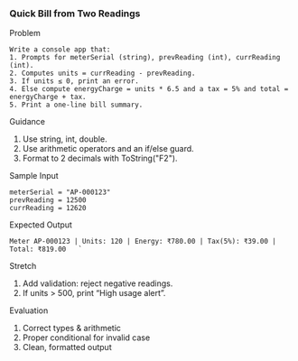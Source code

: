 ### Quick Bill from Two Readings

Problem
    
    Write a console app that:
    1. Prompts for meterSerial (string), prevReading (int), currReading (int).
    2. Computes units = currReading - prevReading.
    3. If units ≤ 0, print an error.
    4. Else compute energyCharge = units * 6.5 and a tax = 5% and total = energyCharge + tax.
    5. Print a one-line bill summary.

Guidance

1. Use string, int, double.
2. Use arithmetic operators and an if/else guard.
3. Format to 2 decimals with ToString("F2").

Sample Input

    meterSerial = "AP-000123"  
    prevReading = 12500  
    currReading = 12620   

Expected Output

    Meter AP-000123 | Units: 120 | Energy: ₹780.00 | Tax(5%): ₹39.00 | Total: ₹819.00   `

Stretch

1. Add validation: reject negative readings.
2. If units > 500, print “High usage alert”.

Evaluation

1. Correct types & arithmetic
2. Proper conditional for invalid case
3. Clean, formatted output